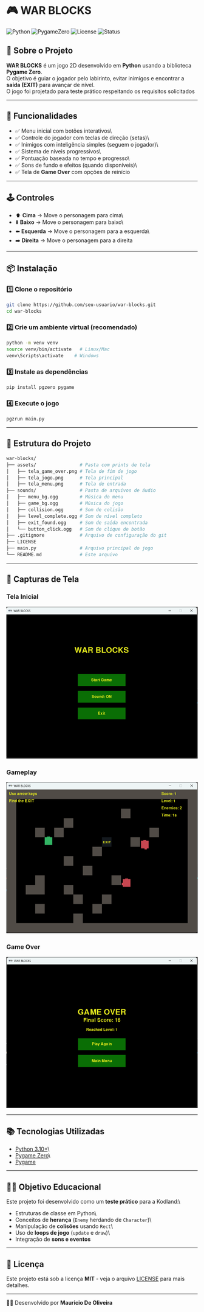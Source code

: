 # 🎮 WAR BLOCKS

![Python](https://img.shields.io/badge/Python-3.10%2B-blue)
![PygameZero](https://img.shields.io/badge/PygameZero-1.2.1-green)
![License](https://img.shields.io/badge/License-MIT-yellow)
![Status](https://img.shields.io/badge/Status-Completed-brightgreen)

## 📖 Sobre o Projeto

**WAR BLOCKS** é um jogo 2D desenvolvido em **Python** usando a
biblioteca **Pygame Zero**.\
O objetivo é guiar o jogador pelo labirinto, evitar inimigos e encontrar
a **saída (EXIT)** para avançar de nível.\
O jogo foi projetado para teste prático respeitando os requisitos solicitados

------------------------------------------------------------------------

## 🚀 Funcionalidades

-   ✅ Menu inicial com botões interativos\
-   ✅ Controle do jogador com teclas de direção (setas)\
-   ✅ Inimigos com inteligência simples (seguem o jogador)\
-   ✅ Sistema de níveis progressivos\
-   ✅ Pontuação baseada no tempo e progresso\
-   ✅ Sons de fundo e efeitos (quando disponíveis)\
-   ✅ Tela de **Game Over** com opções de reinício

------------------------------------------------------------------------

## 🕹️ Controles

-   ⬆️ **Cima** → Move o personagem para cima\
-   ⬇️ **Baixo** → Move o personagem para baixo\
-   ⬅️ **Esquerda** → Move o personagem para a esquerda\
-   ➡️ **Direita** → Move o personagem para a direita

------------------------------------------------------------------------

## 📦 Instalação

### 1️⃣ Clone o repositório

``` bash
git clone https://github.com/seu-usuario/war-blocks.git
cd war-blocks
```

### 2️⃣ Crie um ambiente virtual (recomendado)

``` bash
python -m venv venv
source venv/bin/activate   # Linux/Mac
venv\Scripts\activate    # Windows
```

### 3️⃣ Instale as dependências

``` bash
pip install pgzero pygame
```

### 4️⃣ Execute o jogo

``` bash
pgzrun main.py
```

------------------------------------------------------------------------

## 📂 Estrutura do Projeto
``` bash
war-blocks/
├── assets/                # Pasta com prints de tela
│   ├── tela_game_over.png # Tela de fim de jogo
│   ├── tela_jogo.png      # Tela principal
│   ├── tela_menu.png      # Tela de entrada
├── sounds/                # Pasta de arquivos de áudio
│   ├── menu_bg.ogg        # Música do menu
│   ├── game_bg.ogg        # Música do jogo
│   ├── collision.ogg      # Som de colisão
│   ├── level_complete.ogg # Som de nível completo
│   ├── exit_found.ogg     # Som de saída encontrada
│   └── button_click.ogg   # Som de clique de botão
├── .gitignore             # Arquivo de configuração do git
├── LICENSE
├── main.py                # Arquivo principal do jogo
└── README.md              # Este arquivo
```
------------------------------------------------------------------------

## 📸 Capturas de Tela

### Tela Inicial
![Menu Principal](assets/tela_menu.png)

### Gameplay
![Gameplay](assets/tela_jogo.png)

### Game Over
![Game Over](assets/tela_game_over.png)

------------------------------------------------------------------------

## 📚 Tecnologias Utilizadas

-   [Python 3.10+](https://www.python.org/)\
-   [Pygame Zero](https://pygame-zero.readthedocs.io/en/stable/)\
-   [Pygame](https://www.pygame.org/news)

------------------------------------------------------------------------

## 👨‍🏫 Objetivo Educacional

Este projeto foi desenvolvido como um **teste prático** para a Kodland:\
- Estruturas de classe em Python\
- Conceitos de **herança** (`Enemy` herdando de `Character`)\
- Manipulação de **colisões** usando `Rect`\
- Uso de **loops de jogo** (`update` e `draw`)\
- Integração de **sons e eventos**

------------------------------------------------------------------------

## 📜 Licença

Este projeto está sob a licença **MIT** - veja o arquivo
[LICENSE](LICENSE) para mais detalhes.

------------------------------------------------------------------------

👨‍💻 Desenvolvido por **Mauricio De Oliveira**
